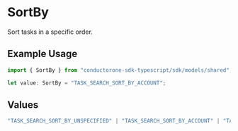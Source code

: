 # SortBy

Sort tasks in a specific order.

## Example Usage

```typescript
import { SortBy } from "conductorone-sdk-typescript/sdk/models/shared";

let value: SortBy = "TASK_SEARCH_SORT_BY_ACCOUNT";
```

## Values

```typescript
"TASK_SEARCH_SORT_BY_UNSPECIFIED" | "TASK_SEARCH_SORT_BY_ACCOUNT" | "TASK_SEARCH_SORT_BY_RESOURCE" | "TASK_SEARCH_SORT_BY_ACCOUNT_OWNER" | "TASK_SEARCH_SORT_BY_REVERSE_TICKET_ID"
```